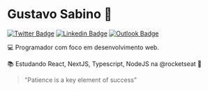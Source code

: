 # Gustavo Sabino 👋 

[![Twitter Badge](https://img.shields.io/badge/-@Gsabinu-1DA1F2?style=flat-square&labelColor=1DA1F2cc&logo=twitter&logoColor=white&link=https://twitter.com/dieegosf)](https://twitter.com/Gsabinu) 
[![Linkedin Badge](https://img.shields.io/badge/-Gustavo%20Sabino-0A66C2?style=flat-square&logo=Linkedin&logoColor=white&link=https://www.linkedin.com/in/diego-schell-fernandes/)](https://www.linkedin.com/in/gustavo-sabino-21b75a96/) 
[![Outlook Badge](https://img.shields.io/badge/-gu.sabino@hotmail.com-0078D4?style=flat-square&logo=Microsoft-Outlook&logoColor=white&link=mailto:gu.sabino@hotmail.com)](mailto:gu.sabino@hotmail.com)

:computer: Programador com foco em desenvolvimento web.

:books: Estudando React, NextJS, Typescript, NodeJS na @rocketseat :rocket:

> "Patience is a key element of success"

